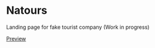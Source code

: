 # Natours

Landing page for fake tourist company (Work in progress)

[Preview](https://bunezt.github.io/Natours/)